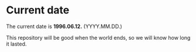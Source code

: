 # Current date

The current date is **1996.06.12.** (YYYY.MM.DD.)

This repository will be good when the world ends, so we will know how long it lasted.